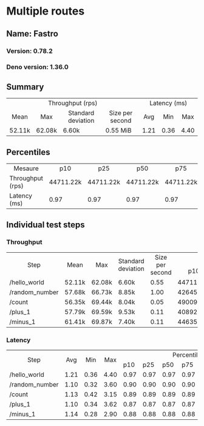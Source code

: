 # Multiple routes
## Name: Fastro 

### Version: 0.78.2
### Deno version: 1.36.0

## Summary
<table>
<tr>
    <td align="center" colspan="4">Throughput (rps)</td>
    <td align="center" colspan="3">Latency (ms)</td>
</tr>
<tr>
    <td align="center">Mean</td>
    <td align="center">Max</td>
    <td align="center">Standard deviation</td>
    <td align="center">Size per second</td>
    <td align="center">Avg</td>
    <td align="center">Min</td>
    <td align="center">Max</td>
</tr>
<tr>
    <td>52.11k</td>
    <td>62.08k</td>
    <td>6.60k</td>
    <td>0.55 MiB</td>
    <td>1.21</td>
    <td>0.36</td>
    <td>4.40</td>
</tr>
</table>

## Percentiles

<table>
<tr>
  <td align="center">Mesaure</td>
  <td align="center">p10</td>
  <td align="center">p25</td>
  <td align="center">p50</td>
  <td align="center">p75</td>
  <td align="center">p90</td>
  <td align="center">p95</td>
  <td align="center">p99</td>
</tr>
<tr>
  <td>Throughput (rps)</td>
  <td>44711.22k</td>
  <td>44711.22k</td>
  <td>44711.22k</td>
  <td>44711.22k</td>
  <td>58801.88k</td>
  <td>61866.79k</td>
  <td>62083.50k</td>
</tr>
<tr>
  <td>Latency (ms)</td>
  <td>0.97</td>
  <td>0.97</td>
  <td>0.97</td>
  <td>0.97</td>
  <td>1.38</td>
  <td>1.61</td>
  <td>2.52</td>
</tr>
</table>

## Individual test steps

### Throughput

<table>
<tr>
  <td align="center" rowspan="2">Step</td>
  <td align="center" rowspan="2">Mean</td>
  <td align="center" rowspan="2">Max</td>
  <td align="center" rowspan="2">Standard deviation</td>
  <td align="center" rowspan="2">Size per second</td>
  <td align="center" colspan="7">Percentiles</td>
</tr>
<tr>
  <!-- still Step -->
  <!-- still Mean -->
  <!-- still Max -->
  <!-- still Standard deviation -->
  <!-- still Size per second -->
  <td align="center">p10</td>
  <td align="center">p25</td>
  <td align="center">p50</td>
  <td align="center">p75</td>
  <td align="center">p90</td>
  <td align="center">p95</td>
  <td align="center">p99</td>
</tr>
<tr>
  <td>/hello_world</td>
  <td>52.11k</td>
  <td>62.08k</td>
  <td>6.60k</td>
  <td>0.55</td>
  <td>44711.22k</td>
  <td>44711.22k</td>
  <td>44711.22k</td>
  <td>44711.22k</td>
  <td>58801.88k</td>
  <td>61866.79k</td>
  <td>62083.50k</td>
</tr><tr>
  <td>/random_number</td>
  <td>57.68k</td>
  <td>66.73k</td>
  <td>8.85k</td>
  <td>1.00</td>
  <td>42645.52k</td>
  <td>42645.52k</td>
  <td>42645.52k</td>
  <td>42645.52k</td>
  <td>66328.99k</td>
  <td>66729.64k</td>
  <td>66729.64k</td>
</tr><tr>
  <td>/count</td>
  <td>56.35k</td>
  <td>69.44k</td>
  <td>8.04k</td>
  <td>0.05</td>
  <td>49009.09k</td>
  <td>49009.09k</td>
  <td>49009.09k</td>
  <td>49009.09k</td>
  <td>67124.97k</td>
  <td>69440.15k</td>
  <td>69440.15k</td>
</tr><tr>
  <td>/plus_1</td>
  <td>57.79k</td>
  <td>69.59k</td>
  <td>9.53k</td>
  <td>0.11</td>
  <td>40892.88k</td>
  <td>40892.88k</td>
  <td>40892.88k</td>
  <td>40892.88k</td>
  <td>68441.38k</td>
  <td>69592.64k</td>
  <td>69592.64k</td>
</tr><tr>
  <td>/minus_1</td>
  <td>61.41k</td>
  <td>69.87k</td>
  <td>7.40k</td>
  <td>0.11</td>
  <td>44635.89k</td>
  <td>44635.89k</td>
  <td>44635.89k</td>
  <td>44635.89k</td>
  <td>69437.13k</td>
  <td>69873.82k</td>
  <td>69873.82k</td>
</tr></table>

### Latency

<table>
<tr>
  <td align="center" rowspan="2">Step</td>
  <td align="center" rowspan="2">Avg</td>
  <td align="center" rowspan="2">Min</td>
  <td align="center" rowspan="2">Max</td>
  <td align="center" colspan="7">Percentiles</td>
</tr>
<tr>
  <!-- still Avg -->
  <!-- still Min -->
  <!-- still Max -->
  <td>p10</td>
  <td>p25</td>
  <td>p50</td>
  <td>p75</td>
  <td>p90</td>
  <td>p95</td>
  <td>p99</td>
</tr>
<tr>
  <td>/hello_world</td>
  <td>1.21</td>
  <td>0.36</td>
  <td>4.40</td>
  <td>0.97</td>
  <td>0.97</td>
  <td>0.97</td>
  <td>0.97</td>
  <td>1.38</td>
  <td>1.61</td>
  <td>2.52</td>
</tr><tr>
  <td>/random_number</td>
  <td>1.10</td>
  <td>0.32</td>
  <td>3.60</td>
  <td>0.90</td>
  <td>0.90</td>
  <td>0.90</td>
  <td>0.90</td>
  <td>1.30</td>
  <td>1.49</td>
  <td>2.16</td>
</tr><tr>
  <td>/count</td>
  <td>1.13</td>
  <td>0.42</td>
  <td>3.15</td>
  <td>0.89</td>
  <td>0.89</td>
  <td>0.89</td>
  <td>0.89</td>
  <td>1.32</td>
  <td>1.48</td>
  <td>2.30</td>
</tr><tr>
  <td>/plus_1</td>
  <td>1.10</td>
  <td>0.34</td>
  <td>3.62</td>
  <td>0.87</td>
  <td>0.87</td>
  <td>0.87</td>
  <td>0.87</td>
  <td>1.27</td>
  <td>1.38</td>
  <td>2.56</td>
</tr><tr>
  <td>/minus_1</td>
  <td>1.14</td>
  <td>0.28</td>
  <td>2.90</td>
  <td>0.88</td>
  <td>0.88</td>
  <td>0.88</td>
  <td>0.88</td>
  <td>1.33</td>
  <td>1.51</td>
  <td>2.35</td>
</tr></table>